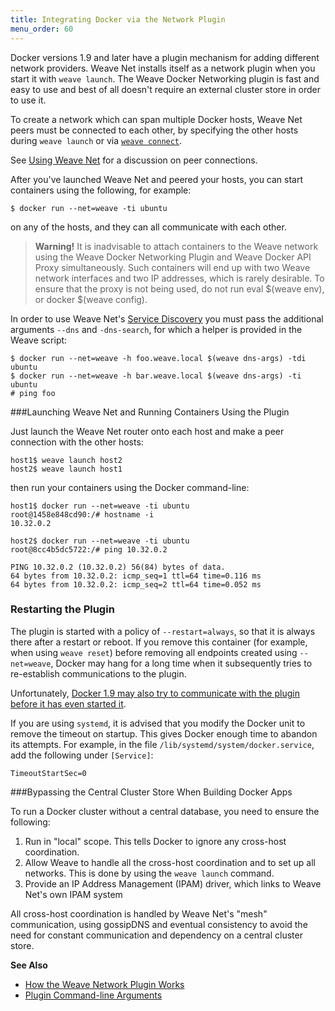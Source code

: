 ```yaml
---
title: Integrating Docker via the Network Plugin
menu_order: 60
---
```



Docker versions 1.9 and later have a plugin mechanism for adding
different network providers. Weave Net installs itself as a network plugin
when you start it with `weave launch`. The Weave Docker Networking plugin is fast and easy to use and 
best of all doesn't require an external cluster store in order to use it.  

To create a network which can span multiple Docker hosts, Weave Net peers must be connected to each other, by specifying the other hosts during `weave launch` or via
[`weave connect`](/site/using-weave/finding-adding-hosts-dynamically.md).

See [Using Weave Net](/site/using-weave.md#peer-connections) for a discussion on peer connections. 

After you've launched Weave Net and peered your hosts,  you can start containers using the following, for example:

    $ docker run --net=weave -ti ubuntu

on any of the hosts, and they can all communicate with each other.

>**Warning!** It is inadvisable to attach containers to the Weave network using the Weave Docker Networking Plugin and Weave Docker API Proxy simultaneously. Such containers will end up with two Weave network interfaces and two IP addresses, which is rarely desirable. To ensure that the proxy is not being used, do not run eval $(weave env), or docker $(weave config).

In order to use Weave Net's [Service Discovery](/site/weavedns.md) you
must pass the additional arguments `--dns` and `-dns-search`, for
which a helper is provided in the Weave script:

    $ docker run --net=weave -h foo.weave.local $(weave dns-args) -tdi ubuntu
    $ docker run --net=weave -h bar.weave.local $(weave dns-args) -ti ubuntu
    # ping foo


###Launching Weave Net and Running Containers Using the Plugin

Just launch the Weave Net router onto each host and make a peer connection with the other hosts:

    host1$ weave launch host2
    host2$ weave launch host1

then run your containers using the Docker command-line:

    host1$ docker run --net=weave -ti ubuntu
    root@1458e848cd90:/# hostname -i
    10.32.0.2

    host2$ docker run --net=weave -ti ubuntu
    root@8cc4b5dc5722:/# ping 10.32.0.2

    PING 10.32.0.2 (10.32.0.2) 56(84) bytes of data.
    64 bytes from 10.32.0.2: icmp_seq=1 ttl=64 time=0.116 ms
    64 bytes from 10.32.0.2: icmp_seq=2 ttl=64 time=0.052 ms


### Restarting the Plugin

The plugin is started with a policy of `--restart=always`, so that it is always there after a restart or reboot. If you remove this container (for example, when using `weave reset`) before removing all endpoints created using `--net=weave`, Docker may hang for a long time when it subsequently tries to re-establish communications to the plugin.

Unfortunately, [Docker 1.9 may also try to communicate with the plugin before it has even started it](https://github.com/docker/libnetwork/issues/813).

If you are using `systemd`, it is advised that you modify the Docker unit to remove the timeout on startup. This gives Docker enough time to abandon its attempts. For example, in the file `/lib/systemd/system/docker.service`, add the following under `[Service]`: 

    TimeoutStartSec=0

###Bypassing the Central Cluster Store When Building Docker Apps

To run a Docker cluster without a central database, you need to ensure the following:

 1. Run in "local" scope. This tells Docker to ignore any cross-host coordination.
 2. Allow Weave to handle all the cross-host coordination and to set up all networks. This is done by using the `weave launch` command.
 3. Provide an IP Address Management (IPAM) driver, which links to Weave Net's own IPAM system

All cross-host coordination is handled by Weave Net's "mesh" communication, using gossipDNS and eventual consistency to avoid the need for constant communication and dependency on a central cluster store.


**See Also**

 * [How the Weave Network Plugin Works](/site/plugin/plugin-how-it-works.md)
 * [Plugin Command-line Arguments](/site/plugin/plug-in-command-line.md)
 

